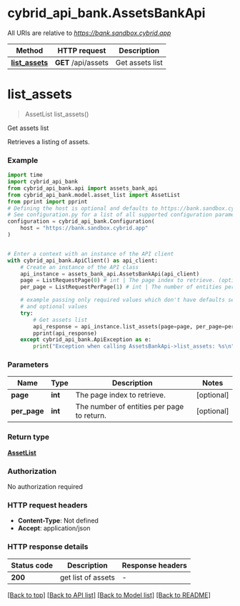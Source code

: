 # cybrid_api_bank.AssetsBankApi

All URIs are relative to *https://bank.sandbox.cybrid.app*

Method | HTTP request | Description
------------- | ------------- | -------------
[**list_assets**](AssetsBankApi.md#list_assets) | **GET** /api/assets | Get assets list


# **list_assets**
> AssetList list_assets()

Get assets list

Retrieves a listing of assets.

### Example


```python
import time
import cybrid_api_bank
from cybrid_api_bank.api import assets_bank_api
from cybrid_api_bank.model.asset_list import AssetList
from pprint import pprint
# Defining the host is optional and defaults to https://bank.sandbox.cybrid.app
# See configuration.py for a list of all supported configuration parameters.
configuration = cybrid_api_bank.Configuration(
    host = "https://bank.sandbox.cybrid.app"
)


# Enter a context with an instance of the API client
with cybrid_api_bank.ApiClient() as api_client:
    # Create an instance of the API class
    api_instance = assets_bank_api.AssetsBankApi(api_client)
    page = ListRequestPage(0) # int | The page index to retrieve. (optional)
    per_page = ListRequestPerPage(1) # int | The number of entities per page to return. (optional)

    # example passing only required values which don't have defaults set
    # and optional values
    try:
        # Get assets list
        api_response = api_instance.list_assets(page=page, per_page=per_page)
        pprint(api_response)
    except cybrid_api_bank.ApiException as e:
        print("Exception when calling AssetsBankApi->list_assets: %s\n" % e)
```


### Parameters

Name | Type | Description  | Notes
------------- | ------------- | ------------- | -------------
 **page** | **int**| The page index to retrieve. | [optional]
 **per_page** | **int**| The number of entities per page to return. | [optional]

### Return type

[**AssetList**](AssetList.md)

### Authorization

No authorization required

### HTTP request headers

 - **Content-Type**: Not defined
 - **Accept**: application/json


### HTTP response details

| Status code | Description | Response headers |
|-------------|-------------|------------------|
**200** | get list of assets |  -  |

[[Back to top]](#) [[Back to API list]](../README.md#documentation-for-api-endpoints) [[Back to Model list]](../README.md#documentation-for-models) [[Back to README]](../README.md)

